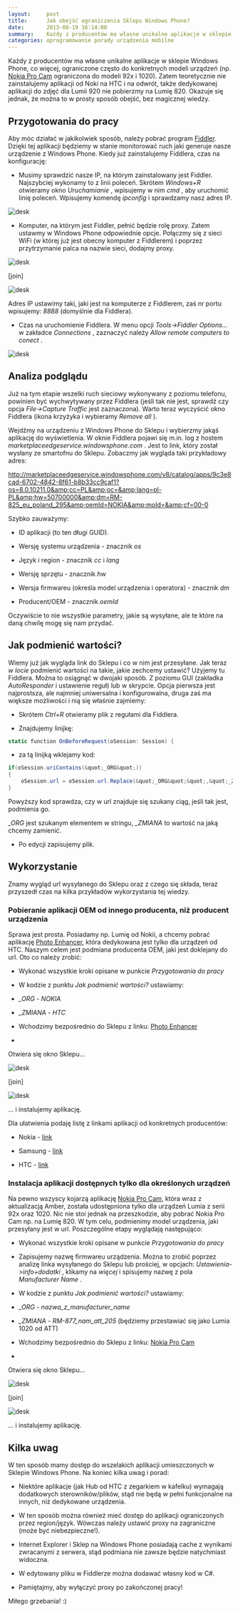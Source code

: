 ```yaml
---
layout:     post
title:      Jak obejść ograniczenia Sklepu Windows Phone?
date:       2013-08-19 16:14:00
summary:    Każdy z producentów ma własne unikalne aplikacje w sklepie Windows Phone, co więcej, ograniczone często do konkretnych modeli urządzeń (np. Nokia Pro Cam ograniczona do modeli 92x i 1020). Zatem teoretycznie nie zainstalujemy aplikacji od Noki na HTC i na odwrót, także dedykowanej aplikacji do zdjęć...
categories: oprogramowanie porady urządzenia mobilne
---
```




Każdy z producentów ma własne unikalne aplikacje w sklepie Windows Phone, co więcej, ograniczone często do konkretnych modeli urządzeń (np. [Nokia Pro Cam](http://www.windowsphone.com/pl-pl/store/app/nokia-pro-cam/bfd2d954-12da-415c-ad99-69a20f101e04) ograniczona do modeli 92x i 1020). Zatem teoretycznie nie zainstalujemy aplikacji od Noki na HTC i na odwrót, także dedykowanej aplikacji do zdjęć dla Lumii 920 nie pobierzmy na Lumię 820. Okazuje się jednak, że można to w prosty sposób obejść, bez magicznej wiedzy.




## Przygotowania do pracy



Aby móc działać w jakikolwiek sposób, należy pobrać program [Fiddler](http://fiddler2.com/get-fiddler). Dzięki tej aplikacji będziemy w stanie monitorować ruch jaki generuje nasze urządzenie z Windows Phone. Kiedy już zainstalujemy Fiddlera, czas na konfigurację:



  * Musimy sprawdzić nasze IP, na którym zainstalowany jest Fiddler. Najszybciej wykonamy to z linii poleceń. Skrótem  *Windows+R*  otwieramy okno  *Uruchamianie* , wpisujemy w nim  *cmd* , aby uruchomić linię poleceń. Wpisujemy komendę  *ipconfig*  i sprawdzamy nasz adres IP.


![desk](https://raw.githubusercontent.com/djfoxer/djfoxer.github.io/master/_img/2013-8-19-_82_/g_-_608x405_-_-_45753x20130818142007_0.png)





  * Komputer, na którym jest Fiddler, pełnić będzie rolę proxy. Zatem ustawmy w Windows Phone odpowiednie opcje. Połączmy się z sieci WiFi (w której już jest obecny komputer z Fiddlerem) i poprzez przytrzymanie palca na nazwie sieci, dodajmy proxy.



![desk](https://raw.githubusercontent.com/djfoxer/djfoxer.github.io/master/_img/2013-8-19-_82_/g_-_288x192_-_-_45753x20130818142007_0.jpg)

[join]

![desk](https://raw.githubusercontent.com/djfoxer/djfoxer.github.io/master/_img/2013-8-19-_82_/g_-_288x192_-_-_45753x20130818142005_0.jpg)



Adres IP ustawimy taki, jaki jest na komputerze z Fiddlerem, zaś nr portu wpisujemy:  *8888*  (domyślnie dla Fiddlera).






  * Czas na uruchomienie Fiddlera. W menu opcji  *Tools-&gt;Fiddler Options...*  w zakładce  *Connections* , zaznaczyć należy  *Allow remote computers to conect* .


![desk](https://raw.githubusercontent.com/djfoxer/djfoxer.github.io/master/_img/2013-8-19-_82_/g_-_608x405_-_-_45753x20130818142530_0.png)






 


## Analiza podglądu



Już na tym etapie wszelki ruch sieciowy wykonywany z poziomu telefonu, powinien być wychwytywany przez Fiddlera (jeśli tak nie jest, sprawdź czy opcja  *File-&gt;Capture Traffic*  jest zaznaczona). Warto teraz wyczyścić okno Fiddlera (ikona krzyżyka i wybieramy  *Remove all* ). 

Wejdźmy na urządzeniu z Windows Phone do Sklepu i wybierzmy jakąś aplikację do wyświetlenia. W oknie Fiddlera pojawi się m.in. log z hostem  *marketplaceedgeservice.windowsphone.com* . Jest to link, który został wysłany ze smartofnu do Sklepu. Zobaczmy jak wygląda taki przykładowy adres:

http://marketplaceedgeservice.windowsphone.com/v8/catalog/apps/9c3e8cad-6702-4842-8f61-b8b33cc9caf1?os=8.0.10211.0&amp;cc=PL&amp;oc=&amp;lang=pl-PL&amp;hw=50700000&amp;dm=RM-825_eu_poland_295&amp;oemId=NOKIA&amp;moId=&amp;cf=00-0

Szybko zauważymy:


  * ID aplikacji (to ten długi GUID).


  * Wersję systemu urządzenia - znacznik  *os* 


  * Język i region - znacznik  *cc*  i  *lang* 


  * Wersję sprzętu - znacznik  *hw* 


  * Wersja firmwareu (określa model urządzenia i operatora) - znacznik  *dm* 


  * Producent/OEM - znacznik  *oemId* 



Oczywiście to nie wszystkie parametry, jakie są wysyłane, ale te które na daną chwilę mogę się nam przydać.



## Jak podmienić wartości?



Wiemy już jak wygląda link do Sklepu i co w nim jest przesyłane. Jak teraz  *w locie*  podmienić wartości na takie, jakie zechcemy ustawić? Użyjemy tu Fiddlera. Można to osiągnąć w dwojaki sposób. Z poziomu GUI (zakładka  *AutoResponder*  i ustawienie reguł) lub w skrypcie. Opcja pierwsza jest najprostsza, ale najmniej uniwersalna i konfigurowalna, druga zaś ma większe możliwości i nią się właśnie zajmiemy:



  * Skrótem  *Ctrl+R*  otwieramy plik z regułami dla Fiddlera.


  * Znajdujemy linijkę: 
```c#
static function OnBeforeRequest(oSession: Session) {
```
 


  * za tą linijką wklejamy kod:


```c#
if(oSession.uriContains(&quot;_ORG&quot;))
{
	oSession.url = oSession.url.Replace(&quot;_ORG&quot;&quot;,&quot;_ZMIANA&quot;);
}
```

Powyższy kod sprawdza, czy w url znajduje się szukany ciąg, jeśli tak jest, podmienia go.

 *_ORG*  jest szukanym elementem w stringu,
 *_ZMIANA*  to wartość na jaką chcemy zamienić. 




  * Po edycji zapisujemy plik.






## Wykorzystanie



Znamy wygląd url wysyłanego do Sklepu oraz z czego się składa, teraz przyszedł czas na kilka przykładów wykorzystania tej wiedzy.



### Pobieranie aplikacji OEM od innego producenta, niż producent urządzenia


Sprawa jest prosta. Posiadamy np. Lumię od Nokii, a chcemy pobrać aplikację [Photo Enhancer](http://www.windowsphone.com/pl-pl/store/app/photo-enhancer/8e17bc66-2bb2-df11-8a2f-00237de2db9e), która dedykowana jest tylko dla urządzeń od HTC. Naszym celem jest podmiana producenta OEM, jaki jest doklejany do url. Oto co należy zrobić:


  * Wykonać wszystkie kroki opisane w punkcie  *Przygotowania do pracy* 


  * W kodzie z punktu  *Jak podmienić wartości?*  ustawiamy:


  *  *_ORG*  -  *NOKIA* 
 

  *  *_ZMIANA*  -  *HTC* 








  * Wchodzimy bezpośrednio do Sklepu z linku: [Photo Enhancer](http://www.windowsphone.com/pl-pl/store/app/photo-enhancer/8e17bc66-2bb2-df11-8a2f-00237de2db9e)


  * 
Otwiera się okno Sklepu...


![desk](https://raw.githubusercontent.com/djfoxer/djfoxer.github.io/master/_img/2013-8-19-_82_/g_-_288x192_-_-_45753x20130818153520_0.jpg)

[join]

![desk](https://raw.githubusercontent.com/djfoxer/djfoxer.github.io/master/_img/2013-8-19-_82_/g_-_288x192_-_-_45753x20130818154033_0.png)


... i instalujemy aplikację.
  






Dla ułatwienia podaję listę z linkami aplikacji od konkretnych producentów:



  * Nokia - [link](http://www.windowsphone.com/en-in/store/oem/apps-from-nokia?oemid=nokia)


  * Samsung - [link](http://www.windowsphone.com/en-us/store/oem/samsung-zone?oemid=Samsung)


  * HTC - [link](http://www.windowsphone.com/en-in/store/oem/htc-apps?oemid=htc)





### Instalacja aplikacji dostępnych tylko dla określonych urządzeń


Na pewno wszyscy kojarzą aplikację [Nokia Pro Cam](http://www.windowsphone.com/pl-pl/store/app/nokia-pro-cam/bfd2d954-12da-415c-ad99-69a20f101e04), która wraz z aktualizacją Amber, została udostępniona tylko dla urządzeń Lumia z serii 92x oraz 1020. Nic nie stoi jednak na przeszkodzie, aby pobrać Nokia Pro Cam np. na Lumię 820. W tym celu, podmienimy model urządzenia, jaki przesyłany jest w url. Poszczególne etapy wyglądają następująco:  



  * Wykonać wszystkie kroki opisane w punkcie  *Przygotowania do pracy* 


  * Zapisujemy nazwę firmwareu urządzenia. Można to zrobić poprzez analizę linka wysyłanego do Sklepu lub prościej, w opcjach:  *Ustawienia-&gt;info+dodatki* , klikamy na  *więcej*  i spisujemy nazwę z pola  *Manufacturer Name* .


  * W kodzie z punktu  *Jak podmienić wartości?*  ustawiamy:


  *  *_ORG*  -  *nazwa_z_manufacturer_name* 
 

  *  *_ZMIANA*  -  *RM-877_nam_att_205*  (będziemy przestawiać się jako Lumia 1020 od ATT)





  * Wchodzimy bezpośrednio do Sklepu z linku: [Nokia Pro Cam](http://www.windowsphone.com/pl-pl/store/app/nokia-pro-cam/bfd2d954-12da-415c-ad99-69a20f101e04)


  * 
Otwiera się okno Sklepu...


![desk](https://raw.githubusercontent.com/djfoxer/djfoxer.github.io/master/_img/2013-8-19-_82_/g_-_288x192_-_-_45753x20130818153518_0.jpg)

[join]

![desk](https://raw.githubusercontent.com/djfoxer/djfoxer.github.io/master/_img/2013-8-19-_82_/g_-_288x192_-_-_45753x20130818154029_0.png)


... i instalujemy aplikację.
  






## Kilka uwag



W ten sposób mamy dostęp do wszelakich aplikacji umieszczonych w Sklepie Windows Phone. Na koniec kilka uwag i porad:



  * Niektóre aplikacje (jak Hub od HTC z zegarkiem w kafelku) wymagają dodatkowych sterowników/plików, stąd nie będą w pełni funkcjonalne na innych, niż dedykowane urządzenia.


  * W ten sposób można również mieć dostęp do aplikacji ograniczonych przez region/język. Wówczas należy ustawić proxy na zagraniczne (może być niebezpieczne!).


  * Internet Explorer i Sklep na Windows Phone posiadają cache z wynikami zwracanymi z serwera, stąd podmiana nie zawsze będzie natychmiast widoczna.


  * W edytowany pliku w Fiddlerze można dodawać własny kod w C#.


  * Pamiętajmy, aby wyłączyć proxy po zakończonej pracy!



Miłego grzebania! :)
